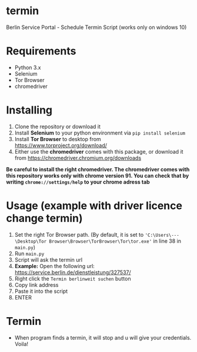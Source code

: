 # termin
Berlin Service Portal - Schedule Termin Script
(works only on windows 10)

# Requirements
- Python 3.x
- Selenium
- Tor Browser
- chromedriver

# Installing
1) Clone the repository or download it
2) Install **Selenium** to your python environment via `pip install selenium`
3) Install **Tor Browser** to desktop from https://www.torproject.org/download/
4) Either use the **chromedriver** comes with this package, or download it from https://chromedriver.chromium.org/downloads

**Be careful to install the right chromedriver. The chromedriver comes with this repository works only with chrome version 91. You can check that by writing `chrome://settings/help` to your chrome adress tab**

# Usage (example with driver licence change termin)
1) Set the right Tor Browser path. (By default, it is set to `'C:\Users\---\Desktop\Tor Browser\Browser\TorBrowser\Tor\tor.exe'` in line 38 in `main.py`)
2) Run `main.py`
3) Script will ask the termin url
4) **Example:** Open the following url: https://service.berlin.de/dienstleistung/327537/
5) Right click the `Termin berlinweit suchen` button
6) Copy link address
7) Paste it into the script
8) ENTER

# Termin
- When program finds a termin, it will stop and u will give your credentials. Voila!
